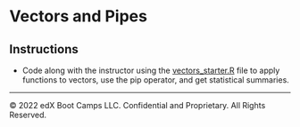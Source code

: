 # Vectors and Pipes

## Instructions 

* Code along with the instructor using the [vectors_starter.R](Unsolved/vectors_starter.R) file to apply functions to vectors, use the pip operator, and get statistical summaries.

---

© 2022 edX Boot Camps LLC. Confidential and Proprietary. All Rights Reserved.